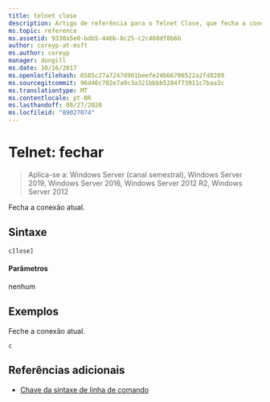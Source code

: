 ```yaml
---
title: telnet close
description: Artigo de referência para o Telnet Close, que fecha a conexão Telnet atual.
ms.topic: reference
ms.assetid: 9330a5e0-bdb5-446b-8c25-c2c460df8b6b
author: coreyp-at-msft
ms.author: coreyp
manager: dongill
ms.date: 10/16/2017
ms.openlocfilehash: 6585c27a7247d901beefe24b66706522a2fd8209
ms.sourcegitcommit: 96d46c702e7a9c3a321bbbb5284f73911c7baa3c
ms.translationtype: MT
ms.contentlocale: pt-BR
ms.lasthandoff: 08/27/2020
ms.locfileid: "89027074"
---
```

# <a name="telnet-close"></a>Telnet: fechar

> Aplica-se a: Windows Server (canal semestral), Windows Server 2019, Windows Server 2016, Windows Server 2012 R2, Windows Server 2012

Fecha a conexão atual.

## <a name="syntax"></a>Sintaxe
```
c[lose]
```
#### <a name="parameters"></a>Parâmetros
nenhum
## <a name="examples"></a>Exemplos
Feche a conexão atual.
```
c
```
## <a name="additional-references"></a>Referências adicionais
- [Chave da sintaxe de linha de comando](command-line-syntax-key.md)
